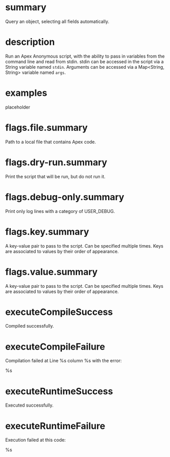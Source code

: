 # summary

Query an object, selecting all fields automatically.

# description

Run an Apex Anonymous script, with the ability to pass in variables from the command line and read from stdin. stdin can be accessed in the script via a String variable named `stdin`. Arguments can be accessed via a Map<String, String> variable named `args`.

# examples

placeholder

# flags.file.summary

Path to a local file that contains Apex code.

# flags.dry-run.summary

Print the script that will be run, but do not run it.

# flags.debug-only.summary

Print only log lines with a category of USER_DEBUG.

# flags.key.summary

A key-value pair to pass to the script. Can be specified multiple times. Keys are associated to values by their order of appearance.

# flags.value.summary

A key-value pair to pass to the script. Can be specified multiple times. Keys are associated to values by their order of appearance.

# executeCompileSuccess

Compiled successfully.

# executeCompileFailure

Compilation failed at Line %s column %s with the error:

%s

# executeRuntimeSuccess

Executed successfully.

# executeRuntimeFailure

Execution failed at this code:

%s
